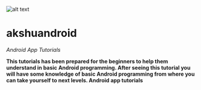 ![alt text](https://github.com/akshaysunilmasram/Android/blob/master/Logo.png)

# akshuandroid
*Android App Tutorials*

**This tutorials has been prepared for the beginners to help them understand in basic Android programming. After seeing this tutorial you will have some knowledge of basic Android programming from where you can take yourself to next levels. Android app tutorials**
